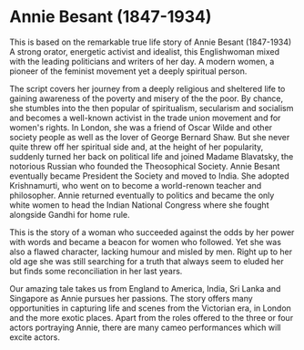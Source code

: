 # Annie Besant (1847-1934)
This is based on the remarkable true life story of Annie Besant (1847-1934) A strong orator, energetic activist and idealist, this Englishwoman mixed with the leading politicians and writers of her day. A modern women, a pioneer of the feminist movement yet a deeply spiritual person.

The script covers her journey from a deeply religious and sheltered life to gaining awareness of the poverty and misery of the the poor. By chance, she stumbles into the then popular of spiritualism, secularism and socialism and becomes a well-known activist in the trade union movement and for women's rights. In London, she was a friend of Oscar Wilde  and other society people as well as the lover of George Bernard Shaw. But she never quite threw off her spiritual side and, at the height of her popularity, suddenly turned her back on political life and joined Madame Blavatsky, the notorious Russian who founded the Theosophical Society. Annie Besant eventually became President the Society and moved to India. She adopted Krishnamurti, who went on to become a world-renown teacher and philosopher. Annie returned eventually to politics and became the only white women to head the Indian National Congress where she fought alongside Gandhi for home rule.

This is the story of a woman who succeeded against the odds by her power with words and became a beacon for women who followed. Yet she was also a flawed character, lacking humour and misled by men. Right up to her old age she was still searching for a truth that always seem to eluded her but finds some reconciliation in her last  years. 

Our amazing tale takes us from England to America, India, Sri Lanka and Singapore as Annie pursues her passions. The story offers many opportunities in capturing life and scenes from the Victorian era, in London and the more exotic places. Apart from the roles offered to the three or four actors portraying Annie, there are many cameo performances which will excite actors. 
